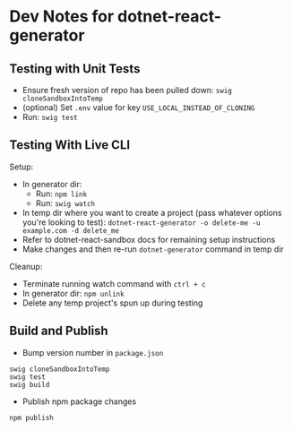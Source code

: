# Dev Notes for dotnet-react-generator

## Testing with Unit Tests

- Ensure fresh version of repo has been pulled down: `swig cloneSandboxIntoTemp`
- (optional) Set `.env` value for key `USE_LOCAL_INSTEAD_OF_CLONING`
- Run: `swig test`

## Testing With Live CLI

Setup:

- In generator dir:
    - Run: `npm link`
    - Run: `swig watch`
- In temp dir where you want to create a project (pass whatever options you're looking to test): `dotnet-react-generator -o delete-me -u example.com -d delete_me`
- Refer to dotnet-react-sandbox docs for remaining setup instructions
- Make changes and then re-run `dotnet-generator` command in temp dir

Cleanup:

- Terminate running watch command with `ctrl + c`
- In generator dir: `npm unlink`
- Delete any temp project's spun up during testing

## Build and Publish

- Bump version number in `package.json`
```
swig cloneSandboxIntoTemp
swig test
swig build
```
- Publish npm package changes
```
npm publish
```
